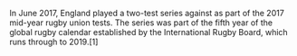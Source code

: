 In June 2017, England played a two-test series against as part of the 2017 mid-year rugby union tests. The series was part of the fifth year of the global rugby calendar established by the International Rugby Board, which runs through to 2019.[1]
